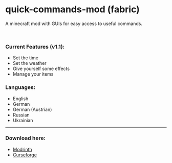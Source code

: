 # quick-commands-mod (fabric)
A minecraft mod with GUIs for easy access to useful commands.

<br>

### Current Features (v1.1):
- Set the time
- Set the weather
- Give yourself some effects
- Manage your items

### Languages:
- English
- German
- German (Austrian)
- Russian
- Ukrainian

<hr>

### Download here:
- [Modrinth](https://modrinth.com/mod/quickcommands)
- [Curseforge](https://curseforge.com/minecraft/mc-mods/quickcommands)
